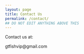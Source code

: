 ```yaml
---
layout: page
title: Contact Us
permalink: /contact/
## DO NOT EDIT ANYTHING ABOVE THIS
---
```


<p> Contact us at: </p>

<p> gtfishvip@gmail.com </p>
